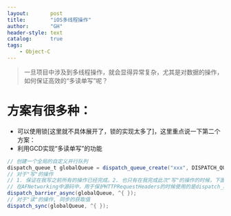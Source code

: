 ```yaml
---
layout:       post
title:        "iOS多线程操作"
author:       "GH"
header-style: text
catalog:      true
tags:
    - Object-C
---
```


> 一旦项目中涉及到多线程操作，就会显得异常复杂，尤其是对数据的操作，如何保证高效的“多读单写”呢？

# 方案有很多种：

* 可以使用锁[这里就不具体展开了，锁的实现太多了]，这里重点说一下第二个方案：
* 利用GCD实现“多读单写”的功能

```java
// 创建一个全局的自定义并行队列
dispatch_queue_t globalQueue = dispatch_queue_create("xxx", DISPATCH_QUEUE_CONCURRENT);
// 对于"写"的操作
// 1. 保证在我写之前所有的操作已经完成。2. 也只有在我完成此次"写"的操作的时候，下面的操作才能继续执行。
// 在AFNetworking中源码中，用于保护HTTPRequestHeaders的时候使用的是dispatch_barrier_sync(globalQueue, ^{ }); 
dispatch_barrier_async(globalQueue, ^{ });  
// 对于"读"的操作, 同步的获取值
dispatch_sync(globalQueue, ^{ });
```